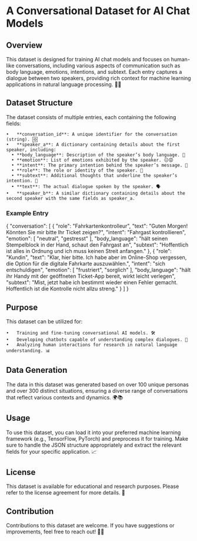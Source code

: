 # A Conversational Dataset for AI Chat Models

## Overview

This dataset is designed for training AI chat models and focuses on human-like conversations, including various aspects of communication such as body language, emotions, intentions, and subtext. Each entry captures a dialogue between two speakers, providing rich context for machine learning applications in natural language processing. 💬✨

## Dataset Structure

The dataset consists of multiple entries, each containing the following fields:

	•	**conversation_id**: A unique identifier for the conversation (string). 🆔
	•	**speaker_a**: A dictionary containing details about the first speaker, including:
	  •	**body_language**: Description of the speaker’s body language. 🕺
	  •	**emotion**: List of emotions exhibited by the speaker. 😐😟
	  •	**intent**: The primary intention behind the speaker’s message. 🎯
	  •	**role**: The role or identity of the speaker. 👤
	  •	**subtext**: Additional thoughts that underline the speaker’s intention. 💭
	  •	**text**: The actual dialogue spoken by the speaker. 🗣️
	•	**speaker_b**: A similar dictionary containing details about the second speaker with the same fields as speaker_a.

### Example Entry

{
    "conversation": [
        {
            "role": "Fahrkartenkontrolleur",
            "text": "Guten Morgen! Könnten Sie mir bitte Ihr Ticket zeigen?",
            "intent": "Fahrgast kontrollieren",
            "emotion": [
                "neutral",
                "gestresst"
            ],
            "body_language": "hält seinen Stempelblock in der Hand, schaut den Fahrgast an",
            "subtext": "Hoffentlich ist alles in Ordnung und ich muss keinen Streit anfangen."
        },
        {
            "role": "Kundin",
            "text": "Klar, hier bitte. Ich habe aber im Online-Shop vergessen, die Option für die digitale Fahrkarte auszuwählen.",
            "intent": "sich entschuldigen",
            "emotion": [
                "frustriert",
                "sorglich"
            ],
            "body_language": "hält ihr Handy mit der geöffneten Ticket-App bereit, wirkt leicht verlegen",
            "subtext": "Mist, jetzt habe ich bestimmt wieder einen Fehler gemacht. Hoffentlich ist die Kontrolle nicht allzu streng."
        }
    ]
}

## Purpose

This dataset can be utilized for:

	•	Training and fine-tuning conversational AI models. 🛠️
	•	Developing chatbots capable of understanding complex dialogues. 🤖
	•	Analyzing human interactions for research in natural language understanding. 📊

## Data Generation

The data in this dataset was generated based on over 100 unique personas and over 300 distinct situations, ensuring a diverse range of conversations that reflect various contexts and dynamics. 🌍📚

## Usage

To use this dataset, you can load it into your preferred machine learning framework (e.g., TensorFlow, PyTorch) and preprocess it for training. Make sure to handle the JSON structure appropriately and extract the relevant fields for your specific application. 📈

## License

This dataset is available for educational and research purposes. Please refer to the license agreement for more details. 📜

## Contribution

Contributions to this dataset are welcome. If you have suggestions or improvements, feel free to reach out! 🤝✨

